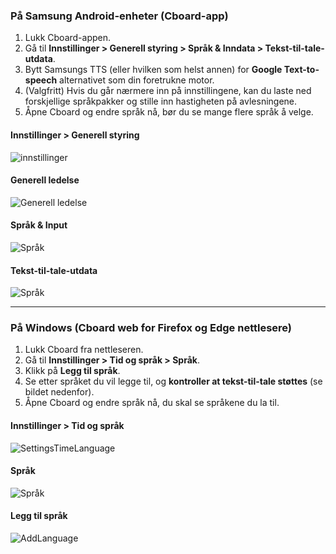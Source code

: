 ### På Samsung Android-enheter (Cboard-app)

1. Lukk Cboard-appen.
2. Gå til **Innstillinger > Generell styring > Språk & Inndata > Tekst-til-tale-utdata**.
3. Bytt Samsungs TTS (eller hvilken som helst annen) for **Google Text-to-speech** alternativet som din foretrukne motor.
4. (Valgfritt) Hvis du går nærmere inn på innstillingene, kan du laste ned forskjellige språkpakker og stille inn hastigheten på avlesningene.
5. Åpne Cboard og endre språk nå, bør du se mange flere språk å velge.

#### Innstillinger > Generell styring

![innstillinger](/images/moreLanguages/samsung_switch_tts_01.png "innstillinger")

#### Generell ledelse

![Generell ledelse](/images/moreLanguages/samsung_switch_tts_02.png "Generell ledelse")

#### Språk & Input

![Språk](/images/moreLanguages/samsung_switch_tts_03.png "Språk")

#### Tekst-til-tale-utdata

![Språk](/images/moreLanguages/samsung_switch_tts_04.png "Tekst-til-tale-utdata")

---

### På Windows (Cboard web for Firefox og Edge nettlesere)

1. Lukk Cboard fra nettleseren.
2. Gå til **Innstillinger > Tid og språk > Språk**.
3. Klikk på **Legg til språk**.
4. Se etter språket du vil legge til, og **kontroller at tekst-til-tale støttes** (se bildet nedenfor).
5. Åpne Cboard og endre språk nå, du skal se språkene du la til.

#### Innstillinger > Tid og språk

![SettingsTimeLanguage](/images/moreLanguages/windows_add_tts_01.png "Innstillinger> Tid og språk")

#### Språk

![Språk](/images/moreLanguages/windows_add_tts_02.png "Språk")

#### Legg til språk

![AddLanguage](/images/moreLanguages/windows_add_tts_03.png "Legg til språk")